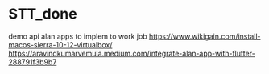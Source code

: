 # STT_done
demo api alan apps to implem to work job
https://www.wikigain.com/install-macos-sierra-10-12-virtualbox/
https://aravindkumarvemula.medium.com/integrate-alan-app-with-flutter-288791f3b9b7
